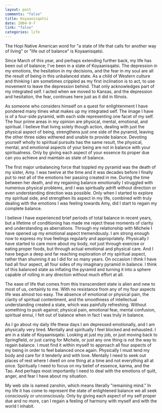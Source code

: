 ```yaml
--- 
layout: post
comments: "false"
title: Koyaanisqatsi
date: 2004-9-7
link: "false"
categories: life
---
```

The Hopi Native American word for "a state of life that calls for another way of living" or "life out of balance" is Koyaanisqatsi.

Since March of this year, and perhaps extending further back, my life has been out of balance; I've been in a state of Koyaanisqatsi. The depression in my emotions, the hesitation in my decisions, and the fear in my soul are all the result of being in this unbalanced state. As a child of Western culture and thinking I am sometimes crippled as my first inclination is to act, to use movement to leave the depression behind. That only acknowledges part of my integrated self. I acted when we moved to Kansas, and the depression and hesitation, the fear, continues here just as it did in Illinois.

As someone who considers himself on a quest for enlightenment I have pondered many times what makes up my integrated self. The image I have is of a four-side pyramid, with each side representing one facet of my self. The four prime areas in my opinion are physical, mental, emotional, and spiritual. I believe that living solely though action, dealing with just the physical aspect of being, strengthens just one side of the pyramid, leaving the other three sides withered and unable to provide balance. Devoting yourself wholly to spiritual pursuits has the same result, the physical, mental, and emotional aspects of your being are not in balance with your spiritualness. Only by giving each aspect of your essence its proper due can you achieve and maintain as state of balance.

The first major unbalancing force that toppled my pyramid was the death of my sister, Amy. I was twelve at the time and it was decades before I finally put to rest all of the emotions her passing created in me. During the time between her death, and my regaining balance emotionally I struggled with numerous physical problems, and I was spiritually adrift without direction or even understanding direction was possible. Only when I started to explore my spiritual side, and strengthen its aspect in my life, combined with truly dealing with the emotions I was feeling towards Amy, did I start to regain my complete balance.

I believe I have experienced brief periods of total balance in recent years, but a lifetime of conditioning has made me reject these moments of clarity and understanding as aberrations. Through my relationship with Michele I have opened up my emotional aspect tremendously. I am strong enough now to express my true feelings regularly and appropriately. Physically I have started to care more about my body, not just through exercise or eating proper foods, but through actual emotional and physical care. And I have begun a deep and far reaching exploration of my spiritual aspect, rather than shunning it as I did for so many years. On occasion I think I have had all four aspect, all four sides of my imaginary pyramid in balance. I think of this balanced state as inflating the pyramid and turning it into a sphere capable of rolling in any direction without much effort at all.

The ease of life that comes from this transcendent state is alien and new to most of us, certainly to me. With no resistance from any of my four aspects life was almost too easy.  The absence of emotional or physical pain, the clarity of spiritual contentment, and the smoothness of intellectual understanding created a state, which was painfully refreshing. Without something to push against; physical pain, emotional fear, mental confusion, spiritual ennui, I felt out of balance when in fact I was truly in balance.

As I go about my daily life these days I am depressed emotionally, and I am physically very tired. Mentally and spiritually I feel blocked and exhausted. I am in a state of Koyaanisqatsi. Looking at just my job, or just moving back to Springfield, or just caring for Michele, or just any one thing is not the way to regain balance. I must find it within myself to approach all four aspects of my being in order to feel balanced once again. Physically I must tend my body and care for it tenderly and with love. Mentally I need to seek out places of rest where I dwell on one thing at a time and not everything all at once. Spiritually I need to focus on my belief of essence, karma, and the Tao. And perhaps most importantly I need to deal with the emotions of quilt, anger, and fear I have about my situation.

My web site is named zanshin, which means literally "remaining mind." In my life it has come to represent the state of enlightened balance we all seek consciously or unconsciously.  Only by giving each aspect of my self proper due and no more, can I regain a feeling of harmony with myself and with the world I inhabit.
